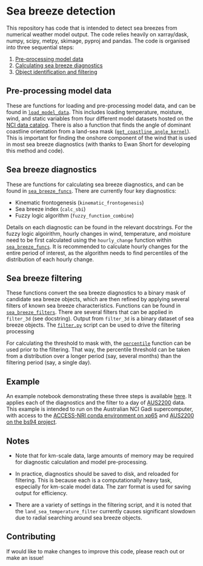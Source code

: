 # Sea breeze detection

This repository has code that is intended to detect sea breezes from numerical weather model output. The code relies heavily on xarray/dask, numpy, scipy, metpy, skimage, pyproj and pandas. The code is organised into three sequential steps:

1) [Pre-processing model data](#pre-processing-model-data)
2) [Calculating sea breeze diagnostics](#sea-breeze-diagnostics)
3) [Object identification and filtering](#sea-breeze-filtering)

## Pre-processing model data

These are functions for loading and pre-processing model data, and can be found in [`load_model_data`](load_model_data.py). This includes loading temperature, moisture, wind, and static variables from four different model datasets hosted on the [NCI data catalog](https://geonetwork.nci.org.au/geonetwork/srv/eng/catalog.search#/home). There is also a function that finds the angle of dominant coastline orientation from a land-sea mask ([`get_coastline_angle_kernel`](load_model_data.py#L639)). This is important for finding the onshore component of the wind that is used in most sea breeze diagnostics (with thanks to Ewan Short for developing this method and code).

## Sea breeze diagnostics

These are functions for calculating sea breeze diagnostics, and can be found in [`sea_breeze_funcs`](sea_breeze_funcs.py). There are currently four key diagnostics:

* Kinematic frontogenesis (`kinematic_frontogenesis`)
* Sea breeze index (`calc_sbi`)
* Fuzzy logic algorithm (`fuzzy_function_combine`)

Details on each diagnostic can be found in the relevant docstrings. For the fuzzy logic algoirithm, hourly changes in wind, temperature, and moisture need to be first calculated using the `hourly_change` function within [`sea_breeze_funcs`](sea_breeze_funcs.py). It is recommended to calculate hourly changes for the entire period of interest, as the algorithm needs to find percentiles of the distribution of each hourly change.

<!-- For processing the diagnostic functions, python scripts exist in each of the model directories (e.g. [`aus2200/aus2200_sbi.py`](https://github.com/andrewbrown31/sea_breeze_analysis/blob/main/aus2200/aus2200_sbi.py) calculates the sea breeze index from AUS2200) as well bash scripts that submit those python scripts to the PBS queue (e.g. [`aus2200/aus2200_sbi.sh`](https://github.com/andrewbrown31/sea_breeze_analysis/blob/main/aus2200/diagnostic_jobs/aus2200_sbi_smooth4_2016.sh)). Note that for km-scale data (such as AUS2200 or BARRA-C), large amounts of memory may be required. -->


## Sea breeze filtering

These functions convert the sea breeze diagnostics to a binary mask of candidate sea breeze objects, which are then refined by applying several filters of known sea breeze characteristics. Functions can be found in [`sea_breeze_filters`](sea_breeze_filters.py). There are several filters that can be applied in `filter_3d` (see docstring). Output from `filter_3d` is a binary dataset of sea breeze objects. The [`filter.py`](filter.py) script can be used to drive the filtering processing

<!-- as well bash scripts that submit those python scripts to the PBS queue (e.g. [`aus2200/filter.sh`](https://github.com/andrewbrown31/sea_breeze_analysis/blob/main/aus2200/filter_jobs/filter_smooth_s4.sh)). Again, for km-scale model data large amounts of memory may be required. There are a variety of settings in the filtering script, and it is noted that the `land_sea_temperature_filter` currently causes significant slowdown due to radial searching around sea breeze objects. -->

For calculating the threshold to mask with, the [`percentile`](sea_breeze_filters.py#L72) function can be used prior to the filtering. That way, the percentile threshold can be taken from a distribution over a longer period (say, several months) than the filtering period (say, a single day).

## Example 

An example notebook demonstrating these three steps is available [here](example_notebooks/sea_breeze_detection_example.ipynb). It applies each of the diagnostics and the filter to a day of [AUS2200](https://dx.doi.org/10.25914/w95d-q328) data. This example is intended to run on the Australian NCI Gadi supercomputer, with access to the [ACCESS-NRI conda environment on xp65](https://docs.access-hive.org.au/getting_started/environments/) and [AUS2200 on the bs94 project](https://dx.doi.org/10.25914/w95d-q328).

## Notes

* Note that for km-scale data, large amounts of memory may be required for diagnostic calculation and model pre-processing.

* In practice, diagnostics should be saved to disk, and reloaded for filtering. This is because each is a computationally heavy task, especially for km-scale model data. The zarr format is used for saving output for efficiency.

* There are a variety of settings in the filtering script, and it is noted that the `land_sea_temperature_filter` currently causes significant slowdown due to radial searching around sea breeze objects.

## Contributing

If would like to make changes to improve this code, please reach out or make an issue!

